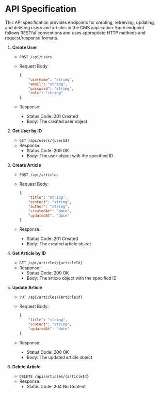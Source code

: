 # API Specification

This API specification provides endpoints for creating, retrieving, updating, and deleting users and articles in the CMS application. Each endpoint follows RESTful conventions and uses appropriate HTTP methods and request/response formats.

1. **Create User**
   - `POST /api/users`
   - Request Body:

     ```json
     {
         "username": "string",
         "email": "string",
         "password": "string",
         "role": "string"
     }
     ```

   - Response:
     - Status Code: 201 Created
     - Body: The created user object

2. **Get User by ID**
   - `GET /api/users/{userId}`
   - Response:
     - Status Code: 200 OK
     - Body: The user object with the specified ID

3. **Create Article**
   - `POST /api/articles`
   - Request Body:

     ```json
     {
         "title": "string",
         "content": "string",
         "author": "string",
         "createdAt": "date",
         "updatedAt": "date"
     }
     ```

   - Response:
     - Status Code: 201 Created
     - Body: The created article object

4. **Get Article by ID**
   - `GET /api/articles/{articleId}`
   - Response:
     - Status Code: 200 OK
     - Body: The article object with the specified ID

5. **Update Article**
   - `PUT /api/articles/{articleId}`
   - Request Body:

     ```json
     {
         "title": "string",
         "content": "string",
         "updatedAt": "date"
     }
     ```

   - Response:
     - Status Code: 200 OK
     - Body: The updated article object

6. **Delete Article**
   - `DELETE /api/articles/{articleId}`
   - Response:
     - Status Code: 204 No Content
